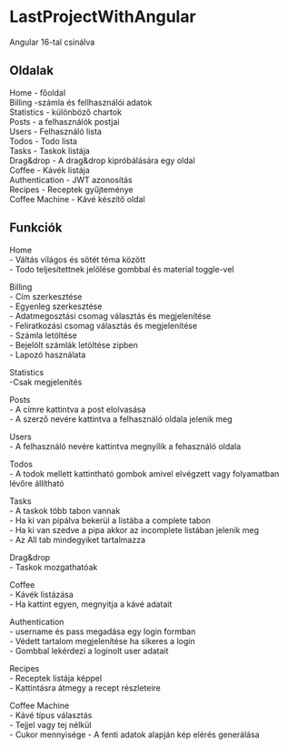 # LastProjectWithAngular

Angular 16-tal csinálva

## Oldalak

Home - főoldal  
Billing -számla és fellhasználói adatok  
Statistics - különböző chartok   
Posts - a felhasználók postjai  
Users - Felhasználó lista  
Todos - Todo lista  
Tasks - Taskok listája  
Drag&drop - A drag&drop kipróbálására egy oldal  
Coffee - Kávék listája  
Authentication - JWT azonosítás  
Recipes - Receptek gyűjteménye  
Coffee Machine - Kávé készítő oldal


## Funkciók

Home  
    - Váltás világos és sötét téma között  
    - Todo teljesítettnek jelölése gombbal és material toggle-vel  

Billing  
    - Cím szerkesztése  
    - Egyenleg szerkesztése  
    - Adatmegosztási csomag választás és megjelenítése  
    - Feliratkozási csomag választás és megjelenítése  
    - Számla letöltése  
    - Bejelölt számlák letöltése zipben  
    - Lapozó használata  
  
Statistics  
    -Csak megjelenítés  
  
Posts  
    - A címre kattintva a post elolvasása  
    - A szerző nevére kattintva a felhasználó oldala jelenik meg  

Users  
    - A felhasználó nevére kattintva megnyílik a fehasználó oldala  
  
Todos  
    - A todok mellett kattintható gombok amivel elvégzett vagy folyamatban lévőre állítható  
      
Tasks  
    - A taskok több tabon vannak  
    - Ha ki van pipálva bekerül a listába a complete tabon  
    - Ha ki van szedve a pipa akkor az incomplete listában jelenik meg  
    - Az All tab mindegyiket tartalmazza  
  
Drag&drop  
    - Taskok mozgathatóak  
  
Coffee  
    - Kávék listázása  
    - Ha kattint egyen, megnyitja a kávé adatait  
  
Authentication  
    - username és pass megadása egy login formban  
    - Védett tartalom megjelenítése ha sikeres a login  
    - Gombbal lekérdezi a loginolt user adatait  

Recipes  
    - Receptek listája képpel  
    - Kattintásra átmegy a recept részleteire   

Coffee Machine  
    - Kávé típus választás  
    - Tejjel vagy tej nélkül  
    - Cukor mennyisége
    - A fenti adatok alapján kép elérés generálása
